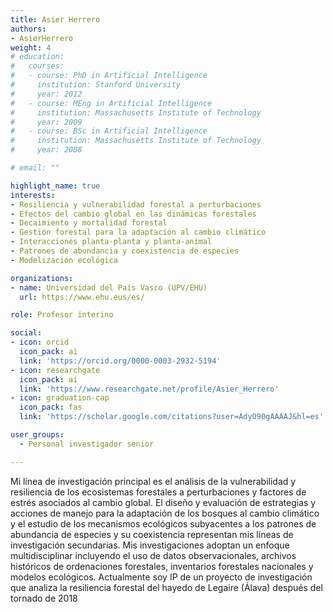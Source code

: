 ```yaml
---
title: Asier Herrero
authors:
- AsierHerrero
weight: 4
# education:
#   courses:
#   - course: PhD in Artificial Intelligence
#     institution: Stanford University
#     year: 2012
#   - course: MEng in Artificial Intelligence
#     institution: Massachusetts Institute of Technology
#     year: 2009
#   - course: BSc in Artificial Intelligence
#     institution: Massachusetts Institute of Technology
#     year: 2008

# email: ""

highlight_name: true
interests:
- Resiliencia y vulnerabilidad forestal a perturbaciones
- Efectos del cambio global en las dinámicas forestales
- Decaimiento y mortalidad forestal
- Gestión forestal para la adaptación al cambio climático
- Interacciones planta-planta y planta-animal
- Patrones de abundancia y coexistencia de especies
- Modelización ecológica

organizations:
- name: Universidad del País Vasco (UPV/EHU)
  url: https://www.ehu.eus/es/

role: Profesor interino

social:
- icon: orcid
  icon_pack: ai
  link: 'https://orcid.org/0000-0003-2932-5194'
- icon: researchgate
  icon_pack: ai
  link: 'https://www.researchgate.net/profile/Asier_Herrero'
- icon: graduation-cap
  icon_pack: fas
  link: 'https://scholar.google.com/citations?user=AdyO90gAAAAJ&hl=es'

user_groups: 
  - Personal investigador senior

---
```


Mi línea de investigación principal es el análisis de la vulnerabilidad y resiliencia de los ecosistemas forestales a perturbaciones y factores de estrés asociados al cambio global. El diseño y evaluación de estrategias y acciones de manejo para la adaptación de los bosques al cambio climático y el estudio de los mecanismos ecológicos subyacentes a los patrones de abundancia de especies y su coexistencia representan mis líneas de investigación secundarias. Mis investigaciones adoptan un enfoque multidisciplinar incluyendo el uso de datos observacionales, archivos históricos de ordenaciones forestales, inventarios forestales nacionales y modelos ecológicos. Actualmente soy IP de un proyecto de investigación que analiza la resiliencia forestal del hayedo de Legaire (Álava) después del tornado de 2018
